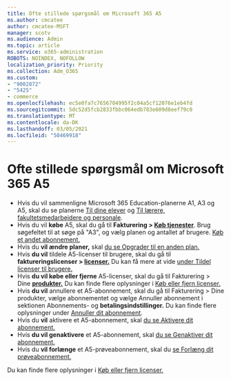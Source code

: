 ```yaml
---
title: Ofte stillede spørgsmål om Microsoft 365 A5
ms.author: cmcatee
author: cmcatee-MSFT
manager: scotv
ms.audience: Admin
ms.topic: article
ms.service: o365-administration
ROBOTS: NOINDEX, NOFOLLOW
localization_priority: Priority
ms.collection: Adm_O365
ms.custom:
- "9002872"
- "5425"
- commerce
ms.openlocfilehash: ec5e0fa7c7656704995f2c04a5cf12076e1eb4fd
ms.sourcegitcommit: 5dc52d5fcb2833fbbc064edb783e609d8eef79c0
ms.translationtype: MT
ms.contentlocale: da-DK
ms.lasthandoff: 03/05/2021
ms.locfileid: "50469918"
---
```

# <a name="microsoft-365-a5-faq"></a>Ofte stillede spørgsmål om Microsoft 365 A5

- Hvis du vil sammenligne Microsoft 365 Education-planerne A1, A3 og A5, skal du se planerne [Til dine elever](https://www.microsoft.com/microsoft-365/academic/compare-office-365-education-plans?activetab=tab:primaryr1) og [Til lærere, fakultetsmedarbejdere og personale](https://www.microsoft.com/microsoft-365/academic/compare-office-365-education-plans?activetab=tab:primaryr2).
- Hvis du vil **købe** A5, skal du gå til **Fakturering > [Køb tjenester](https://go.microsoft.com/fwlink/p/?linkid=868433)**. Brug søgefeltet til at søge på "A3", og vælg planen og antallet af brugere. [Køb et andet abonnement.](https://docs.microsoft.com/microsoft-365/commerce/try-or-buy-microsoft-365#buy-a-different-subscription)
- Hvis du **vil ændre planer,** skal [du se Opgrader til en anden plan.](https://docs.microsoft.com/microsoft-365/commerce/subscriptions/upgrade-to-different-plan)
- Hvis **du vil** tildele A5-licenser til brugere, skal du gå til **faktureringslicenser > [licenser.](https://go.microsoft.com/fwlink/p/?linkid=842264)** Du kan få mere at vide [under Tildel licenser til brugere.](https://docs.microsoft.com/microsoft-365/admin/manage/assign-licenses-to-users)
- Hvis **du vil købe eller fjerne** A5-licenser, skal du gå til Fakturering > Dine **[produkter.](https://go.microsoft.com/fwlink/p/?linkid=842054)** Du kan finde flere oplysninger i [Køb eller fjern licenser.](https://docs.microsoft.com/microsoft-365/commerce/licenses/buy-licenses)
- Hvis **du vil** annullere et A5-abonnement, skal du gå til  Fakturering > Dine produkter, vælge abonnementet og vælge Annuller abonnement i sektionen Abonnements- og **[](https://go.microsoft.com/fwlink/p/?linkid=842054)** **betalingsindstillinger.** Du kan finde flere oplysninger under [Annuller dit abonnement](https://docs.microsoft.com/microsoft-365/commerce/subscriptions/cancel-your-subscription).
- Hvis du **vil** aktivere et A5-abonnement, skal [du se Aktivere dit abonnement.](https://docs.microsoft.com/alchemyinsights/activate-your-office-365-subscription)
- Hvis **du vil genaktivere** et A5-abonnement, skal [du se Genaktiver dit abonnement.](https://docs.microsoft.com/alchemyinsights/reactivate-your-subscription)
- Hvis du **vil forlænge** et A5-prøveabonnement, skal du [se Forlæng dit prøveabonnement.](https://docs.microsoft.com/microsoft-365/commerce/extend-your-trial)

Du kan finde flere oplysninger i [Køb eller fjern licenser.](https://docs.microsoft.com/microsoft-365/commerce/licenses/buy-licenses)